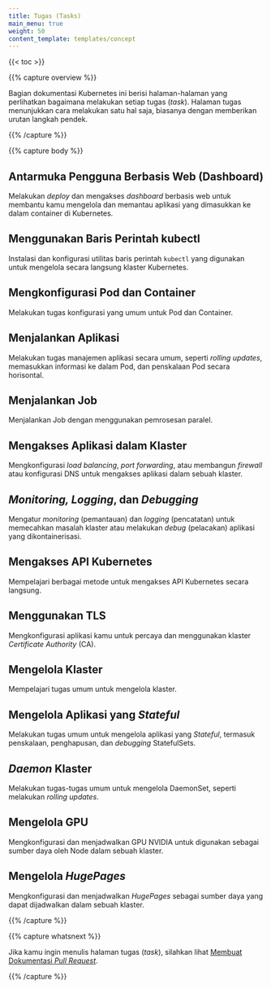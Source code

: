 ```yaml
---
title: Tugas (Tasks)
main_menu: true
weight: 50
content_template: templates/concept
---
```


{{< toc >}}

{{% capture overview %}}

Bagian dokumentasi Kubernetes ini berisi halaman-halaman yang perlihatkan 
bagaimana melakukan setiap tugas (_task_). Halaman tugas menunjukkan cara melakukan
satu hal saja, biasanya dengan memberikan urutan langkah pendek.

{{% /capture %}}

{{% capture body %}}

## Antarmuka Pengguna Berbasis Web (Dashboard)

Melakukan _deploy_ dan mengakses _dashboard_ berbasis web untuk 
membantu kamu mengelola dan memantau aplikasi yang dimasukkan ke dalam container
di Kubernetes.

## Menggunakan Baris Perintah kubectl

Instalasi dan konfigurasi utilitas baris perintah `kubectl` yang digunakan untuk
mengelola secara langsung klaster Kubernetes.

## Mengkonfigurasi Pod dan Container

Melakukan tugas konfigurasi yang umum untuk Pod dan Container.

## Menjalankan Aplikasi

Melakukan tugas manajemen aplikasi secara umum, seperti _rolling updates_, memasukkan 
informasi ke dalam Pod, dan penskalaan Pod secara horisontal.

## Menjalankan Job

Menjalankan Job dengan menggunakan pemrosesan paralel.

## Mengakses Aplikasi dalam Klaster

Mengkonfigurasi _load balancing_, _port forwarding_, atau membangun _firewall_
atau konfigurasi DNS untuk mengakses aplikasi dalam sebuah klaster.

## _Monitoring, Logging_, dan _Debugging_

Mengatur _monitoring_ (pemantauan) dan _logging_ (pencatatan) untuk memecahkan 
masalah klaster atau melakukan _debug_ (pelacakan) aplikasi yang dikontainerisasi.

## Mengakses API Kubernetes

Mempelajari berbagai metode untuk mengakses API Kubernetes secara langsung.

## Menggunakan TLS

Mengkonfigurasi aplikasi kamu untuk percaya dan menggunakan klaster _Certificate 
Authority_ (CA).

## Mengelola Klaster

Mempelajari tugas umum untuk mengelola klaster.

## Mengelola Aplikasi yang _Stateful_

Melakukan tugas umum untuk mengelola aplikasi yang _Stateful_, termasuk 
penskalaan, penghapusan, dan _debugging_ StatefulSets.

## _Daemon_ Klaster

Melakukan tugas-tugas umum untuk mengelola DaemonSet, seperti melakukan _rolling
updates_.

## Mengelola GPU

Mengkonfigurasi dan menjadwalkan GPU NVIDIA untuk digunakan sebagai sumber daya 
oleh Node dalam sebuah klaster.

## Mengelola _HugePages_

Mengkonfigurasi dan menjadwalkan _HugePages_ sebagai sumber daya yang dapat 
dijadwalkan dalam sebuah klaster.

{{% /capture %}}

{{% capture whatsnext %}}

Jika kamu ingin menulis halaman tugas (_task_), silahkan lihat
[Membuat Dokumentasi _Pull Request_](/docs/home/contribute/create-pull-request/).

{{% /capture %}}
